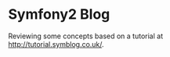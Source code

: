 Symfony2 Blog
========================

Reviewing some concepts based on a tutorial at http://tutorial.symblog.co.uk/.